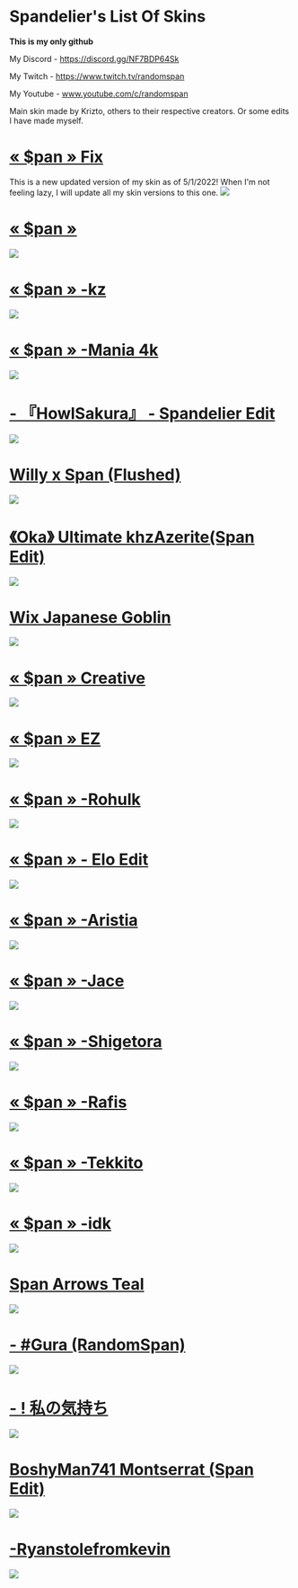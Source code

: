 # Spandelier's List Of Skins
**This is my only github**

My Discord - https://discord.gg/NF7BDP64Sk

My Twitch - https://www.twitch.tv/randomspan

My Youtube - www.youtube.com/c/randomspan 

Main skin made by Krizto, others to their respective creators. Or some edits I have made myself. 

# [« $pan » Fix](https://drive.google.com/drive/u/1/folders/1vDGL_OhKfyZKJ4vDmcqbxEOmN4SfeSjm)
This is a new updated version of my skin as of 5/1/2022! When I'm not feeling lazy, I will update all my skin versions to this one. 
![](https://cdn.discordapp.com/attachments/780410261239627807/970382961805500436/screenshot187.png)

# [« $pan »](https://www.reddit.com/r/OsuSkins/comments/pa7437/pan_169_std_only_fully_animated/)
![](https://cdn.discordapp.com/attachments/780410261239627807/914254661685481492/pan_Gameplay.png)

# [« $pan » -kz](https://www.reddit.com/r/OsuSkins/comments/pa7437/pan_169_std_only_fully_animated/)
![](https://cdn.discordapp.com/attachments/780410261239627807/914254697899118642/pan_-kz_Gameplay.png)

# [« $pan » -Mania 4k](https://drive.google.com/drive/folders/1vDGL_OhKfyZKJ4vDmcqbxEOmN4SfeSjm?usp=sharing)
![](https://cdn.discordapp.com/attachments/780410261239627807/919228878805958726/screenshot114.png)

# [- 『HowlSakura』 - Spandelier Edit](https://drive.google.com/drive/folders/1vDGL_OhKfyZKJ4vDmcqbxEOmN4SfeSjm?usp=sharing)
![](https://cdn.discordapp.com/attachments/780410261239627807/1052134560948813835/screenshot470.png)

# [Willy x Span (Flushed)](https://drive.google.com/drive/folders/1vDGL_OhKfyZKJ4vDmcqbxEOmN4SfeSjm?usp=sharing)
![](https://cdn.discordapp.com/attachments/780410261239627807/1002981969807814656/screenshot377.png)

# [《Oka》 Ultimate khzAzerite(Span Edit)](https://drive.google.com/drive/folders/1vDGL_OhKfyZKJ4vDmcqbxEOmN4SfeSjm?usp=sharing)
![](https://cdn.discordapp.com/attachments/780410261239627807/995912986617188423/unknown.png)

# [Wix Japanese Goblin](https://drive.google.com/drive/folders/1vDGL_OhKfyZKJ4vDmcqbxEOmN4SfeSjm?usp=sharing)
![](https://cdn.discordapp.com/attachments/780410261239627807/986434026871074857/screenshot277.png)

# [« $pan » Creative](https://drive.google.com/drive/folders/1vDGL_OhKfyZKJ4vDmcqbxEOmN4SfeSjm?usp=sharing)
![](https://cdn.discordapp.com/attachments/780410261239627807/978584385773240370/screenshot228.png)

# [« $pan » EZ](https://drive.google.com/drive/folders/1vDGL_OhKfyZKJ4vDmcqbxEOmN4SfeSjm?usp=sharing)
![](https://cdn.discordapp.com/attachments/780410261239627807/979396539703242772/screenshot234.png)

# [« $pan » -Rohulk](https://drive.google.com/drive/folders/1vDGL_OhKfyZKJ4vDmcqbxEOmN4SfeSjm?usp=sharing)
![](https://cdn.discordapp.com/attachments/780410261239627807/915546355760529418/screenshot104.png)

# [« $pan » - Elo Edit](https://drive.google.com/drive/folders/1vDGL_OhKfyZKJ4vDmcqbxEOmN4SfeSjm?usp=sharing)
![](https://cdn.discordapp.com/attachments/780410261239627807/914314154884612116/screenshot097.png)

# [« $pan » -Aristia](https://drive.google.com/drive/folders/1vDGL_OhKfyZKJ4vDmcqbxEOmN4SfeSjm?usp=sharing)
![](https://cdn.discordapp.com/attachments/780410261239627807/914256979789234196/screenshot084.png)

# [« $pan » -Jace](https://drive.google.com/drive/folders/1vDGL_OhKfyZKJ4vDmcqbxEOmN4SfeSjm?usp=sharing)
![](https://cdn.discordapp.com/attachments/780410261239627807/927961895057653820/screenshot131.png)

# [« $pan » -Shigetora](https://drive.google.com/drive/folders/1vDGL_OhKfyZKJ4vDmcqbxEOmN4SfeSjm?usp=sharing)
![](https://cdn.discordapp.com/attachments/780410261239627807/916504160860532766/screenshot107.png)

# [« $pan » -Rafis](https://drive.google.com/drive/folders/1vDGL_OhKfyZKJ4vDmcqbxEOmN4SfeSjm?usp=sharing)
![](https://cdn.discordapp.com/attachments/780410261239627807/916504174424887306/screenshot110.png)

# [« $pan » -Tekkito](https://drive.google.com/drive/folders/1vDGL_OhKfyZKJ4vDmcqbxEOmN4SfeSjm?usp=sharing)
![](https://cdn.discordapp.com/attachments/780410261239627807/968697843739148308/screenshot174.png)

# [« $pan » -idk](https://drive.google.com/file/d/1hm1KOyQomNyV6MEOpl_sV90vKnT8TkOe/view)
![](https://cdn.discordapp.com/attachments/780410261239627807/914259288296390666/screenshot086.png)

# [Span Arrows Teal](https://drive.google.com/drive/folders/1vDGL_OhKfyZKJ4vDmcqbxEOmN4SfeSjm?usp=sharing)
![](https://cdn.discordapp.com/attachments/780410261239627807/914283015658668092/Mania_Skin.png)

# [-      #Gura (RandomSpan)](https://www.dropbox.com/s/g9o2ij593a0zwc6/-%20%20%20%20%20%20%23Gura%20%28RandomSpan%29.osk?dl=0)
![](https://cdn.discordapp.com/attachments/780410261239627807/914285269266608179/Gura_Gameplay.png)

# [- ! 私の気持ち](https://drive.google.com/file/d/1g-Qx8xvNDyK73AjTrTkKtxCNQN1N0HJr/view)
![](https://cdn.discordapp.com/attachments/780410261239627807/914263168254107678/GamePlay.png)

# [BoshyMan741 Montserrat (Span Edit)](https://drive.google.com/drive/folders/1vDGL_OhKfyZKJ4vDmcqbxEOmN4SfeSjm?usp=sharing)
![](https://cdn.discordapp.com/attachments/780410261239627807/964446184368381972/screenshot166.png)

# [-Ryanstolefromkevin](https://drive.google.com/file/d/1hm1KOyQomNyV6MEOpl_sV90vKnT8TkOe/view)
![](https://cdn.discordapp.com/attachments/780410261239627807/962260627760496640/screenshot162.png)
